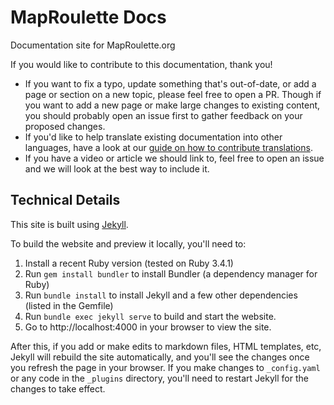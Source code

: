 # MapRoulette Docs

Documentation site for MapRoulette.org 

If you would like to contribute to this documentation, thank you!
* If you want to fix a typo, update something that's out-of-date, or add a page or section on a new topic, please feel free to open a PR. Though if you want to add a new page or make large changes to existing content, you should probably open an issue first to gather feedback on your proposed changes.
* If you'd like to help translate existing documentation into other languages, have a look at our [guide on how to contribute translations](http://learn.maproulette.org/en-US/documentation/translate-docs/).
* If you have a video or article we should link to, feel free to open an issue and we will look at the best way to include it.

## Technical Details

This site is built using [Jekyll](https://jekyllrb.com/).

To build the website and preview it locally, you'll need to:
1. Install a recent Ruby version (tested on Ruby 3.4.1)
2. Run `gem install bundler` to install Bundler (a dependency manager for Ruby)
3. Run `bundle install` to install Jekyll and a few other dependencies (listed in the Gemfile)
4. Run `bundle exec jekyll serve` to build and start the website.
5. Go to http://localhost:4000 in your browser to view the site.

After this, if you add or make edits to markdown files, HTML templates, etc, Jekyll will rebuild the site automatically, and you'll see the changes once you refresh the page in your browser. If you make changes to `_config.yaml` or any code in the `_plugins` directory, you'll need to restart Jekyll for the changes to take effect.
